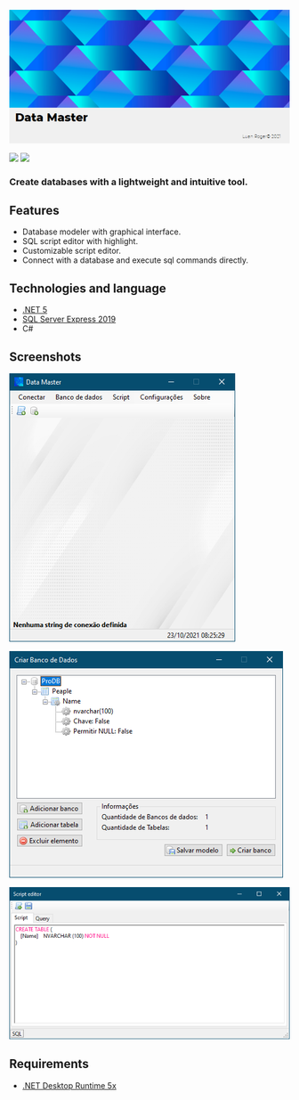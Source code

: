 ![](https://github.com/LuanRoger/DataMaster/blob/main/screenshots/PrintSplashScreen.png)

![](https://img.shields.io/github/last-commit/LuanRoger/DataMaster)
![](https://img.shields.io/github/license/LuanRoger/DataMaster)

### Create databases with a lightweight and intuitive tool.

## Features
- Database modeler with graphical interface.
- SQL script editor with highlight.
- Customizable script editor.
- Connect with a database and execute sql commands directly.

## Technologies and language
- [.NET 5](https://dotnet.microsoft.com)
- [SQL Server Express 2019](https://www.microsoft.com/pt-br/sql-server)
- C#

## Screenshots
![](https://github.com/LuanRoger/DataMaster/blob/main/screenshots/PrintHome.png)

![](https://github.com/LuanRoger/DataMaster/blob/main/screenshots/PrintCreateDatabase.png)

![](https://github.com/LuanRoger/DataMaster/blob/main/screenshots/PrintScriptEditor.png)

## Requirements
- [.NET Desktop Runtime 5x](https://dotnet.microsoft.com/download/dotnet/5.0)

